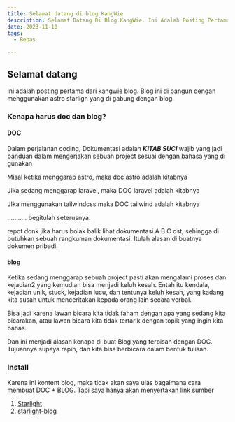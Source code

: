 ```yaml
---
title: Selamat datang di blog KangWie
description: Selamat Datang Di Blog KangWie. Ini Adalah Posting Pertama
date: 2023-11-10
tags:
  - Bebas

---
```


## Selamat datang

Ini adalah posting pertama dari kangwie blog. Blog ini di bangun dengan menggunakan astro starligh yang di gabung dengan blog.

### Kenapa harus doc dan blog?

#### DOC
Dalam perjalanan coding, Dokumentasi adalah ***KITAB SUCI*** wajib yang jadi panduan dalam mengerjakan sebuah project sesuai dengan bahasa yang di gunakan

Misal ketika menggarap astro, maka doc astro adalah kitabnya

Jika sedang menggarap laravel, maka DOC laravel adalah kitabnya

JIka menggunakan tailwindcss maka DOC tailwind adalah kitabnya

........... begitulah seterusnya. 

repot donk jika harus bolak balik lihat dokumentasi A B C dst, sehingga di butuhkan sebuah rangkuman dokumentasi. Itulah alasan di buatnya dokumen pribadi.


#### blog
Ketika sedang menggarap sebuah project pasti akan mengalami proses dan kejadian2 yang kemudian bisa menjadi keluh kesah. Entah itu kendala, kejadian unik, stuck, kejadian lucu, dan tentunya keluh kesah, yang kadang kita susah untuk menceritakan kepada orang lain secara verbal.

Bisa jadi karena lawan bicara kita tidak faham dengan apa yang sedang kita bicarakan, atau lawan bicara kita tidak tertarik dengan topik yang ingin kita bahas.

Dan ini menjadi alasan kenapa di buat Blog yang terpisah dengan DOC. Tujuannya supaya rapih, dan kita bisa berbicara dalam bentuk tulisan.


### Install

Karena ini kontent blog, maka tidak akan saya ulas bagaimana cara membuat DOC + BLOG. Tapi saya hanya akan menyertakan link sumber

1. [Starlight](https://github.com/withastro/starlight/tree/main/examples/basics)
2. [starlight-blog](https://github.com/HiDeoo/starlight-blog)